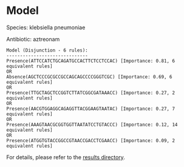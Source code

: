 
# Model

Species: klebsiella pneumoniae

Antibiotic: aztreonam

```
Model (Disjunction - 6 rules):
------------------------------
Presence(ATTCCATCTGCAGATGCCACTTCTCCTCCAC) [Importance: 0.81, 6 equivalent rules]
OR
Absence(AGCTCCCGCGCCGCCAGCAGCCCCGGGTCGC) [Importance: 0.69, 6 equivalent rules]
OR
Presence(TTGCTAGCTCCGGTCTTATCGGCGATAAACC) [Importance: 0.27, 2 equivalent rules]
OR
Presence(AACGTGGAGGCAGAGGTTACGGAAGTAATAC) [Importance: 0.27, 7 equivalent rules]
OR
Presence(AAAGTAACGCGGTGGTTAATATCCTGTACCC) [Importance: 0.12, 14 equivalent rules]
OR
Presence(ATGGTGTACCGGCCGTAACCGACCTCGAACC) [Importance: 0.09, 2 equivalent rules]

```

For details, please refer to the [results directory](../../../../../results/scm_b/klebsiella%20pneumoniae/aztreonam/repeat_5/).

